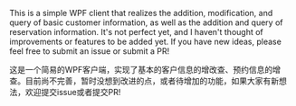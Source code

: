 This is a simple WPF client that realizes the addition, modification, and query of basic customer information, as well as the addition and query of reservation information. It's not perfect yet, and I haven't thought of improvements or features to be added yet. If you have new ideas, please feel free to submit an issue or submit a PR!   

这是一个简易的WPF客户端，实现了基本的客户信息的增改查、预约信息的增查。目前尚不完善，暂时没想到改进的点，或者待增加的功能，如果大家有新想法，欢迎提交issue或者提交PR!
